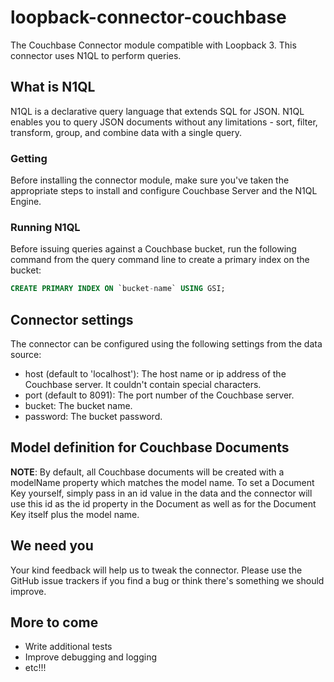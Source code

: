 # loopback-connector-couchbase

The Couchbase Connector module compatible with Loopback 3.
This connector uses N1QL to perform queries.

## What is N1QL

N1QL is a declarative query language that extends SQL for JSON. N1QL enables you to query JSON documents without any limitations - sort, filter, transform, group, and combine data with a single query.

### Getting

Before installing the connector module, make sure you've taken the appropriate steps to install and configure Couchbase Server and the N1QL Engine.

### Running N1QL

Before issuing queries against a Couchbase bucket, run the following command from the query command line to create a primary index on the bucket:

``` sql
CREATE PRIMARY INDEX ON `bucket-name` USING GSI;
```

## Connector settings

The connector can be configured using the following settings from the data source:

* host  (default to 'localhost'): The host name or ip address of the Couchbase server. It couldn't contain special characters.
* port (default to 8091): The port number of the Couchbase server.
* bucket: The bucket name.
* password: The bucket password.

## Model definition for Couchbase Documents

**NOTE**: By default, all Couchbase documents will be created with a modelName property which matches the model name. To set a Document Key yourself, simply pass in an id value in the data and the connector will use this id as the id property in the Document as well as for the Document Key itself plus the model name.

## We need you

Your kind feedback will help us to tweak the connector.
Please use the GitHub issue trackers if you find a bug or think there's something we should improve.

## More to come

* Write additional tests
* Improve debugging and logging
* etc!!!
